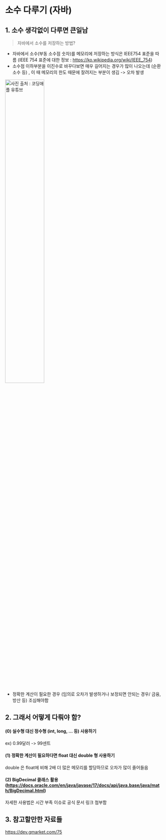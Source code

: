 # 소수 다루기 (자바)

## 1. 소수 생각없이 다루면 큰일남

> 자바에서 소수를 저장하는 방법?

- 자바에서 소수(부동 소수점 숫자)를 메모리에 저장하는 방식은 IEEE754 표준을 따름
(IEEE 754 표준에 대한 정보 : https://ko.wikipedia.org/wiki/IEEE_754)
- 소수점 이하부분을 이진수로 바꾸다보면 매우 길어지는 경우가 많이 나오는데 (순환소수 등) , 이 때 메모리의 한도 때문에 잘려지는 부분이 생김 -> 오차 발생
<img src="https://github.com/ws1811/cs-study/assets/98735772/1dfd65b0-6b47-4689-9d49-ebe5c40b5a7e" alt="사진 출처 : 코딩애플 유튜브" width="50%">

- 정확한 계산이 필요한 경우 (임의로 오차가 발생하거나 보정되면 안되는 경우/ 금융, 방산 등) 조심해야함

  
## 2. 그래서 어떻게 다뤄야 함? 
#### (0) 실수형 대신 정수형 (int, long, ... 등) 사용하기    
ex) 0.99달러 -> 99센트    

#### (1) 정확한 계산이 필요하다면 float 대신 double 형 사용하기    
double 은 float에 비해 2배 더 많은 메모리를 할당하므로 오차가 많이 줄어들음    

#### (2) BigDecimal 클래스 활용 (https://docs.oracle.com/en/java/javase/17/docs/api/java.base/java/math/BigDecimal.html)    
자세한 사용법은 시간 부족 이슈로 공식 문서 링크 첨부함


## 3. 참고할만한 자료들    
https://dev.gmarket.com/75
